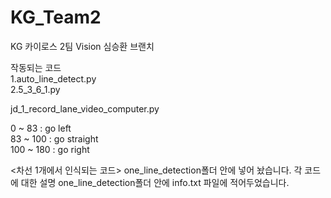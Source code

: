 # KG_Team2
KG 카이로스 2팀 Vision 심승환 브랜치

작동되는 코드<br>
1.auto_line_detect.py<br>
2.5_3_6_1.py<br>

jd_1_record_lane_video_computer.py<br>

0 ~ 83 : go left<br>
83 ~ 100 : go straight<br>
100 ~ 180 : go right<br>

<차선 1개에서 인식되는 코드>
one_line_detection폴더 안에 넣어 놨습니다.
각 코드에 대한 설명 one_line_detection폴더 안에 info.txt 파일에 적어두었습니다.
